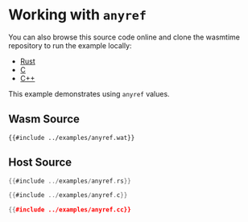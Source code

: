# Working with `anyref`

You can also browse this source code online and clone the wasmtime
repository to run the example locally:

* [Rust](https://github.com/bytecodealliance/wasmtime/blob/main/examples/anyref.rs)
* [C](https://github.com/bytecodealliance/wasmtime/blob/main/examples/anyref.c)
* [C++](https://github.com/bytecodealliance/wasmtime/blob/main/examples/anyref.cc)

This example demonstrates using `anyref` values.

## Wasm Source

```wat
{{#include ../examples/anyref.wat}}
```

## Host Source

<!-- langtabs-start -->

```rust
{{#include ../examples/anyref.rs}}
```

```c
{{#include ../examples/anyref.c}}
```

```cpp
{{#include ../examples/anyref.cc}}
```

<!-- langtabs-end -->
